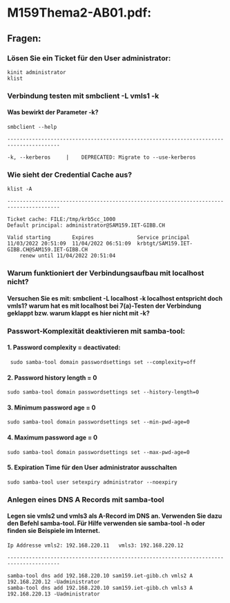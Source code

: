 # M159Thema2-AB01.pdf:
## Fragen:
### Lösen Sie ein Ticket für den User administrator:
```
kinit administrator
klist
```
### Verbindung testen mit smbclient -L vmls1 -k
#### Was bewirkt der Parameter -k?
```
smbclient --help

---------------------------------------------------------------------------------------

-k, --kerberos     |    DEPRECATED: Migrate to --use-kerberos
```
### Wie sieht der Credential Cache aus?
```
klist -A

---------------------------------------------------------------------------------------

Ticket cache: FILE:/tmp/krb5cc_1000
Default principal: administrator@SAM159.IET-GIBB.CH

Valid starting       Expires              Service principal
11/03/2022 20:51:09  11/04/2022 06:51:09  krbtgt/SAM159.IET-GIBB.CH@SAM159.IET-GIBB.CH
	renew until 11/04/2022 20:51:04

```

### Warum funktioniert der Verbindungsaufbau mit localhost nicht?
#### Versuchen Sie es mit: smbclient -L localhost -k localhost entspricht doch vmls1? warum hat es mit localhost bei 7(a)-Testen der Verbindung geklappt bzw. warum klappt es hier nicht mit -k?


### Passwort-Komplexität deaktivieren mit samba-tool:
#### 1. Password complexity = deactivated:
```
 sudo samba-tool domain passwordsettings set --complexity=off
```

#### 2. Password history length = 0
```
sudo samba-tool domain passwordsettings set --history-length=0
```

#### 3. Minimum password age = 0
```
sudo samba-tool domain passwordsettings set --min-pwd-age=0
```

#### 4. Maximum password age = 0
```
sudo samba-tool domain passwordsettings set --max-pwd-age=0
```

#### 5. Expiration Time für den User administrator ausschalten
```
sudo samba-tool user setexpiry administrator --noexpiry
```

### Anlegen eines DNS A Records mit samba-tool
#### Legen sie vmls2 und vmls3 als A-Record im DNS an. Verwenden Sie dazu den Befehl samba-tool. Für Hilfe verwenden sie samba-tool -h oder finden sie Beispiele im Internet.
```
Ip Addresse vmls2: 192.168.220.11	vmls3: 192.168.220.12

---------------------------------------------------------------------------------------

samba-tool dns add 192.168.220.10 sam159.iet-gibb.ch vmls2 A 192.168.220.12 -Uadministrator
samba-tool dns add 192.168.220.10 sam159.iet-gibb.ch vmls3 A 192.168.220.13 -Uadministrator
```
